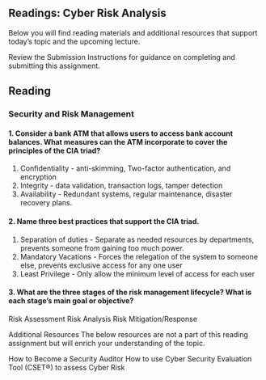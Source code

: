 ## Readings: Cyber Risk Analysis
Below you will find reading materials and additional resources that support today’s topic and the upcoming lecture.

Review the Submission Instructions for guidance on completing and submitting this assignment.

## Reading
### Security and Risk Management

#### 1. Consider a bank ATM that allows users to access bank account balances. What measures can the ATM incorporate to cover the principles of the CIA triad?
1. Confidentiality - anti-skimming, Two-factor authentication, and encryption
2. Integrity - data validation, transaction logs, tamper detection
3. Availability - Redundant systems, regular maintenance, disaster recovery plans.
#### 2. Name three best practices that support the CIA triad.
1. Separation of duties - Separate as needed resources by departments, prevents someone from gaining too much power.
2. Mandatory Vacations - Forces the relegation of the system to someone else, prevents exclusive access for any one user
3. Least Privilege - Only allow the minimum level of access for each user
#### 3. What are the three stages of the risk management lifecycle? What is each stage’s main goal or objective?
Risk Assessment
Risk Analysis
Risk Mitigation/Response


Additional Resources
The below resources are not a part of this reading assignment but will enrich your understanding of the topic.

How to Become a Security Auditor
How to use Cyber Security Evaluation Tool (CSET®) to assess Cyber Risk
